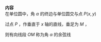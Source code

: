 **内容**  
在单位圆中，角 $\alpha$ 的终边与单位圆交与点 $P(x,y)$  
  
过点 $P$ ，作垂直于 $x$ 轴的直线，垂足为 $M$ ，  
  
则有向线段 $OM$ 称为角 $\alpha$ 的余弦线  
  
